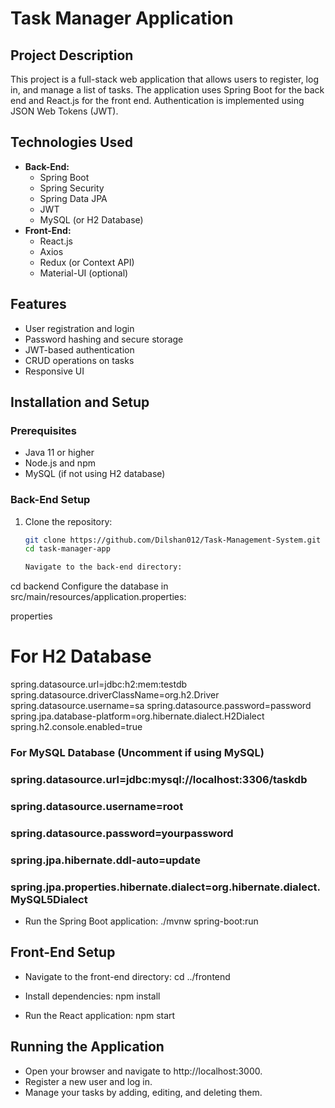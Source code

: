 # Task Manager Application

## Project Description
This project is a full-stack web application that allows users to register, log in, and manage a list of tasks. The application uses Spring Boot for the back end and React.js for the front end. Authentication is implemented using JSON Web Tokens (JWT).

## Technologies Used
- **Back-End:**
  - Spring Boot
  - Spring Security
  - Spring Data JPA
  - JWT
  - MySQL (or H2 Database)
- **Front-End:**
  - React.js
  - Axios
  - Redux (or Context API)
  - Material-UI (optional)

## Features
- User registration and login
- Password hashing and secure storage
- JWT-based authentication
- CRUD operations on tasks
- Responsive UI

## Installation and Setup

### Prerequisites
- Java 11 or higher
- Node.js and npm
- MySQL (if not using H2 database)

### Back-End Setup

1. Clone the repository:
   ```bash
   git clone https://github.com/Dilshan012/Task-Management-System.git
   cd task-manager-app

   Navigate to the back-end directory:

cd backend
Configure the database in src/main/resources/application.properties:

properties

# For H2 Database
spring.datasource.url=jdbc:h2:mem:testdb
spring.datasource.driverClassName=org.h2.Driver
spring.datasource.username=sa
spring.datasource.password=password
spring.jpa.database-platform=org.hibernate.dialect.H2Dialect
spring.h2.console.enabled=true

### For MySQL Database (Uncomment if using MySQL)
### spring.datasource.url=jdbc:mysql://localhost:3306/taskdb
### spring.datasource.username=root
### spring.datasource.password=yourpassword
### spring.jpa.hibernate.ddl-auto=update
### spring.jpa.properties.hibernate.dialect=org.hibernate.dialect.MySQL5Dialect

- Run the Spring Boot application:
./mvnw spring-boot:run

## Front-End Setup

- Navigate to the front-end directory:
cd ../frontend

- Install dependencies:
npm install

- Run the React application:
npm start

## Running the Application
- Open your browser and navigate to http://localhost:3000.
- Register a new user and log in.
- Manage your tasks by adding, editing, and deleting them.
